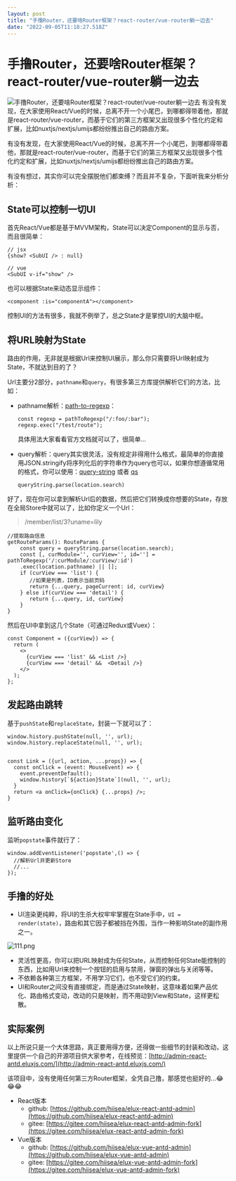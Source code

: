 ```yaml
---
layout: post
title: "手撸Router，还要啥Router框架？react-router/vue-router躺一边去"
date: "2022-09-05T11:18:27.518Z"
---
```

手撸Router，还要啥Router框架？react-router/vue-router躺一边去
================================================

![手撸Router，还要啥Router框架？react-router/vue-router躺一边去](https://img2022.cnblogs.com/blog/1594027/202209/1594027-20220905151345290-801330356.png) 有没有发现，在大家使用React/Vue的时候，总离不开一个小尾巴，到哪都得带着他，那就是react-router/vue-router，而基于它们的第三方框架又出现很多个性化约定和扩展，比如nuxtjs/nextjs/umijs都纷纷推出自己的路由方案。

有没有发现，在大家使用React/Vue的时候，总离不开一个小尾巴，到哪都得带着他，那就是react-router/vue-router，而基于它们的第三方框架又出现很多个性化约定和扩展，比如nuxtjs/nextjs/umijs都纷纷推出自己的路由方案。

有没有想过，其实你可以完全摆脱他们都束缚？而且并不复杂，下面听我来分析分析：

State可以控制一切UI
-------------

首先React/Vue都是基于MVVM架构，State可以决定Component的显示与否，而且很简单：

    // jsx
    {show? <SubUI /> : null}
    
    // vue
    <SubUI v-if="show" />
    

也可以根据State来动态显示组件：

    <component :is="componentA"></component>
    

控制UI的方法有很多，我就不例举了，总之State才是掌控UI的大脑中枢。

将URL映射为State
------------

路由的作用，无非就是根据Url来控制UI展示，那么你只需要将Url映射成为State，不就达到目的了？

Url主要分2部分，`pathname`和`query`，有很多第三方库提供解析它们的方法，比如：

*   pathname解析：[path-to-regexp](https://www.npmjs.com/package/path-to-regexp)：
    
        const regexp = pathToRegexp("/:foo/:bar");
        regexp.exec("/test/route");
        
    
    具体用法大家看看官方文档就可以了，很简单...
*   query解析：query其实很灵活，没有规定非得用什么格式，最简单的你直接用JSON.stringify将序列化后的字符串作为query也可以，如果你想遵循常用的格式，你可以使用：[query-string](https://www.npmjs.com/package/query-string) 或者 [qs](https://www.npmjs.com/package/qs)
    
        queryString.parse(location.search)
        
    

好了，现在你可以拿到解析Url后的数据，然后把它们转换成你想要的State，存放在全局Store中就可以了，比如你定义一个Url：

> /member/list/3?uname=lily

    //提取路由信息
    getRouteParams(): RouteParams {
        const query = queryString.parse(location.search);
        const [, curModule='', curView='', id=''] = pathToRegexp('/:curModule/:curView/:id')
        .exec(location.pathname) || [];
        if (curView === 'list') {
           //如果是列表，ID表示当前页码
           return {...query, pageCurrent: id, curView}
        } else if(curView === 'detail') {
           return {...query, id, curView}
        }
    }
    
    

然后在UI中拿到这几个State（可通过Redux或Vuex）：

    const Component = ({curView}) => {
      return (
        <>
          {curView === 'list' && <List />}
          {curView === 'detail' &&  <Detail />}
        </>
      );
    };
    

发起路由跳转
------

基于`pushState`和`replaceState`，封装一下就可以了：

    window.history.pushState(null, '', url);
    window.history.replaceState(null, '', url);
    

    const Link = ({url, action, ...props}) => {
      const onClick = (event: MouseEvent) => {
        event.preventDefault();
        window.history[`${action}State`](null, '', url);
      }
      return <a onClick={onClick} {...props} />;
    }
    

监听路由变化
------

监听`popstate`事件就行了：

    window.addEventListener('popstate',() => {
      //解析Url并更新Store
      //...
    });
    

手撸的好处
-----

*   UI渲染更纯粹，将UI的生杀大权牢牢掌握在State手中，`UI = render(state)`，路由和其它因子都被挡在外围，当作一种影响State的副作用之一。

![111.png](https://p6-juejin.byteimg.com/tos-cn-i-k3u1fbpfcp/ae2c5a37f37549d79f971ea89b534a38~tplv-k3u1fbpfcp-watermark.image?)

*   灵活性更高，你可以把URL映射成为任何State，从而控制任何State能控制的东西，比如用Url来控制一个按钮的启用与禁用，弹窗的弹出与关闭等等。
*   不依赖各种第三方框架，不用学习它们，也不受它们的约束。
*   UI和Router之间没有直接绑定，而是通过State映射，这意味着如果产品优化、路由格式变动，改动的只是映射，而不用动到View和State，这样更松散。

实际案例
----

以上所说只是一个大体思路，真正要用得方便，还得做一些细节的封装和改动，这里提供一个自己的开源项目供大家参考，在线预览：[http://admin-react-antd.eluxjs.com/](http://admin-react-antd.eluxjs.com/)

该项目中，没有使用任何第三方Router框架，全凭自己撸，那感觉也挺好的...😂😂😂

*   React版本
    *   github: [https://github.com/hiisea/elux-react-antd-admin](https://github.com/hiisea/elux-react-antd-admin)
    *   gitee: [https://gitee.com/hiisea/elux-react-antd-admin-fork](https://gitee.com/hiisea/elux-react-antd-admin-fork)
*   Vue版本
    *   github: [https://github.com/hiisea/elux-vue-antd-admin](https://github.com/hiisea/elux-vue-antd-admin)
    *   gitee: [https://gitee.com/hiisea/elux-vue-antd-admin-fork](https://gitee.com/hiisea/elux-vue-antd-admin-fork)